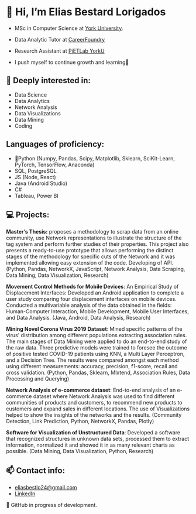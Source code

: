# 👋 Hi, I’m Elias Bestard Lorigados 

- MSc in Computer Science at [York University](https://www.yorku.ca/).
- Data Analytic Tutor at [CareerFoundry](https://careerfoundry.com/en/courses/become-a-data-analyst/)
- Research Assistant at [PiETLab YorkU](https://piet.apps01.yorku.ca/member/elias-bestard-lorigados/) 

- I push myself to continue growth and learning🌱

## 👀 Deeply interested in:
- Data Science
- Data Analytics
- Network Analysis
- Data Visualizations
- Data Mining
- Coding

## Languages of proficiency:
- 🐍Python (Numpy, Pandas, Scipy, Matplotlib, Sklearn, SciKit-Learn, PyTorch, TensorFlow, Anaconda)
- SQL, PostgreSQL
- JS (Node, React)
- Java (Android Studio)
- C#
- Tableau, Power BI

## 💻 Projects:

**Master’s Thesis:** proposes a methodology to scrap data from an online community, use Network representations to illustrate the structure of the tag system and perform further studies of their properties. This project also presents a ready-to-use prototype that allows performing the distinct stages of the methodology for specific cuts of the Network and it was implemented allowing easy extension of the code. Developing of API.
(Python, Pandas, NetworkX, JavaScript, Network Analysis, Data Scraping, Data Mining, Data Visualization, Research)

**Movement Control Methods for Mobile Devices**: An Empirical Study of Displacement Interfaces: Developed an Android application to complete a user study comparing four displacement interfaces on mobile devices. Conducted a multivariable analysis of the data obtained in the fields: Human-Computer Interaction, Mobile Development, Mobile User Interfaces, and Data Analysis. (Java, Android, Data Analysis, Research)

**Mining Novel Corona Virus 2019 Dataset**: Mined specific patterns of the virus' distribution among different populations extracting association rules. The main stages of Data Mining were applied to do an end-to-end study of the raw data. Three predictive models were trained to foresee the outcome of positive tested COVID-19 patients using KNN, a Multi Layer Perceptron, and a Decision Tree. The results were compared amongst each method using different measurements: accuracy, precision, f1-score, recall and cross validation.
(Python, Pandas, Sklearn, Mlxtend, Association Rules, Data Processing and Querying)

**Network Analysis of e-commerce dataset**: End-to-end analysis of an e-commerce dataset where Network Analysis was used to find different communities of products and customers, to recommend new products to customers and expand sales in different locations. The use of Visualizations helped to show the insights of the networks and the results. (Community Detection, Link Prediction, Python, NetworkX, Pandas, Plotly)

**Software for Visualization of Unstructured Data**: Developed a software that recognized structures in unknown data sets, processed them to extract information, normalized it and showed it in as many relevant charts as possible. (Data Mining, Data Visualization, Python, Research)
 

## 📫 Contact info: 
- eliasbestlo24@gmail.com
- [LinkedIn](https://www.linkedin.com/in/elias-bestard-lorigados)



🔨 GitHub in progress of development.

